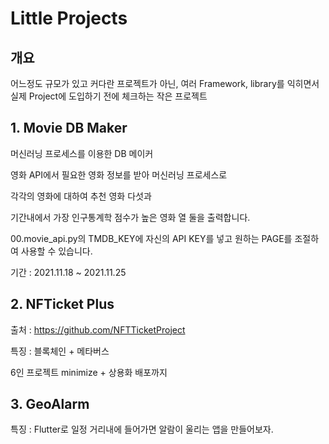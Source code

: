 # Little Projects

## 개요

어느정도 규모가 있고 커다란 프로젝트가 아닌,
여러 Framework, library를 익히면서 실제 Project에 도입하기 전에 체크하는 작은 프로젝트

## 1. Movie DB Maker

머신러닝 프로세스를 이용한 DB 메이커

영화 API에서 필요한 영화 정보를 받아 머신러닝 프로세스로

각각의 영화에 대하여 추천 영화 다섯과

기간내에서 가장 인구통계학 점수가 높은 영화 열 둘을 출력합니다.

00.movie_api.py의 TMDB_KEY에 자신의 API KEY를 넣고 원하는 PAGE를 조절하여 사용할 수 있습니다.

기간 : 2021.11.18 ~ 2021.11.25

## 2. NFTicket Plus

출처 : <https://github.com/NFTTicketProject>

특징 : 블록체인 + 메타버스

6인 프로젝트 minimize + 상용화 배포까지

## 3. GeoAlarm

특징 : Flutter로 일정 거리내에 들어가면 알람이 울리는 앱을 만들어보자.
